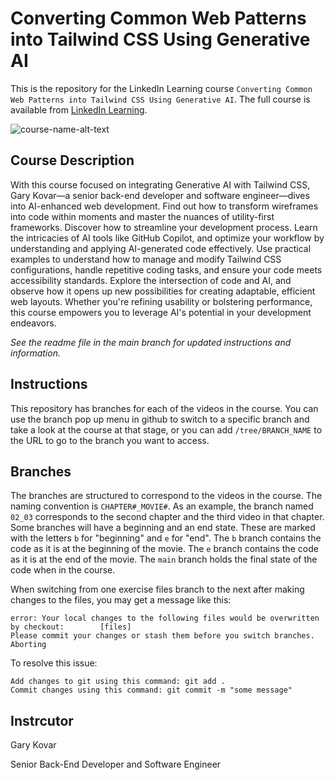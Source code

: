 # Converting Common Web Patterns into Tailwind CSS Using Generative AI
This is the repository for the LinkedIn Learning course `Converting Common Web Patterns into Tailwind CSS Using Generative AI`. The full course is available from [LinkedIn Learning][lil-course-url].

![course-name-alt-text][lil-thumbnail-url] 

## Course Description

With this course focused on integrating Generative AI with Tailwind CSS, Gary Kovar—a senior back-end developer and software engineer—dives into AI-enhanced web development. Find out how to transform wireframes into code within moments and master the nuances of utility-first frameworks. Discover how to streamline your development process. Learn the intricacies of AI tools like GitHub Copilot, and optimize your workflow by understanding and applying AI-generated code effectively. Use practical examples to understand how to manage and modify Tailwind CSS configurations, handle repetitive coding tasks, and ensure your code meets accessibility standards. Explore the intersection of code and AI, and observe how it opens up new possibilities for creating adaptable, efficient web layouts. Whether you're refining usability or bolstering performance, this course empowers you to leverage AI's potential in your development endeavors.

_See the readme file in the main branch for updated instructions and information._
## Instructions
This repository has branches for each of the videos in the course. You can use the branch pop up menu in github to switch to a specific branch and take a look at the course at that stage, or you can add `/tree/BRANCH_NAME` to the URL to go to the branch you want to access.

## Branches
The branches are structured to correspond to the videos in the course. The naming convention is `CHAPTER#_MOVIE#`. As an example, the branch named `02_03` corresponds to the second chapter and the third video in that chapter. 
Some branches will have a beginning and an end state. These are marked with the letters `b` for "beginning" and `e` for "end". The `b` branch contains the code as it is at the beginning of the movie. The `e` branch contains the code as it is at the end of the movie. The `main` branch holds the final state of the code when in the course.

When switching from one exercise files branch to the next after making changes to the files, you may get a message like this:

    error: Your local changes to the following files would be overwritten by checkout:        [files]
    Please commit your changes or stash them before you switch branches.
    Aborting

To resolve this issue:
	
    Add changes to git using this command: git add .
	Commit changes using this command: git commit -m "some message"

 ## Instrcutor

Gary Kovar

Senior Back-End Developer and Software Engineer


[0]: # (Replace these placeholder URLs with actual course URLs)

[lil-course-url]: https://www.linkedin.com/learning/vibe-coding-common-web-patterns-into-tailwind-css
[lil-thumbnail-url]: https://media.licdn.com/dms/image/v2/D4E0DAQHmtj2D2I_52Q/learning-public-crop_675_1200/B4EZdgHrpMGwAc-/0/1749664316378?e=2147483647&v=beta&t=KEwxYIZgfDO6ZvGk4LhXAJVQeTqqqF2gttjsx9UL-kA

